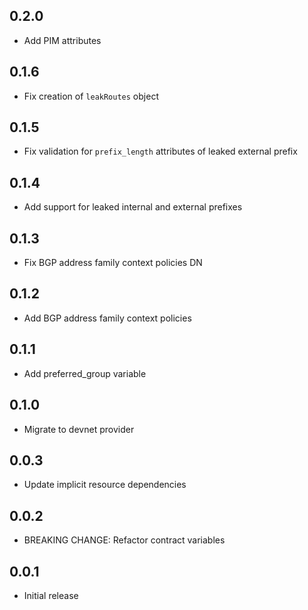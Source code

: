 ## 0.2.0

- Add PIM attributes

## 0.1.6

- Fix creation of `leakRoutes` object

## 0.1.5

- Fix validation for `prefix_length` attributes of leaked external prefix

## 0.1.4

- Add support for leaked internal and external prefixes

## 0.1.3

- Fix BGP address family context policies DN

## 0.1.2

- Add BGP address family context policies

## 0.1.1

- Add preferred_group variable

## 0.1.0

- Migrate to devnet provider

## 0.0.3

- Update implicit resource dependencies

## 0.0.2

- BREAKING CHANGE: Refactor contract variables

## 0.0.1

- Initial release
